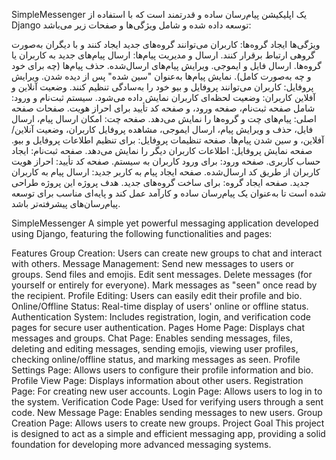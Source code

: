 SimpleMessenger
یک اپلیکیشن پیام‌رسان ساده و قدرتمند است که با استفاده از Django توسعه داده شده و شامل ویژگی‌ها و صفحات زیر می‌باشد:

ویژگی‌ها
ایجاد گروه‌ها: کاربران می‌توانند گروه‌های جدید ایجاد کنند و با دیگران به‌صورت گروهی ارتباط برقرار کنند.
ارسال و مدیریت پیام‌ها:
ارسال پیام‌های جدید به کاربران یا گروه‌ها.
ارسال فایل و ایموجی.
ویرایش پیام‌های ارسال‌شده.
حذف پیام‌ها (چه برای خود و چه به‌صورت کامل).
نمایش پیام‌ها به‌عنوان "سین شده" پس از دیده شدن.
ویرایش پروفایل: کاربران می‌توانند پروفایل و بیو خود را به‌سادگی تنظیم کنند.
وضعیت آنلاین و آفلاین کاربران: وضعیت لحظه‌ای کاربران نمایش داده می‌شود.
سیستم ثبت‌نام و ورود: شامل صفحه ثبت‌نام، صفحه ورود، و صفحه کد تأیید برای احراز هویت.
صفحات
صفحه اصلی: پیام‌های چت و گروه‌ها را نمایش می‌دهد.
صفحه چت: امکان ارسال پیام، ارسال فایل، حذف و ویرایش پیام، ارسال ایموجی، مشاهده پروفایل کاربران، وضعیت آنلاین/آفلاین، و سین شدن پیام‌ها.
صفحه تنظیمات پروفایل: برای تنظیم اطلاعات پروفایل و بیو.
صفحه نمایش پروفایل: اطلاعات کاربران دیگر را نمایش می‌دهد.
صفحه ثبت‌نام: ایجاد حساب کاربری.
صفحه ورود: برای ورود کاربران به سیستم.
صفحه کد تأیید: احراز هویت کاربران از طریق کد ارسال‌شده.
صفحه ایجاد پیام به کاربر جدید: ارسال پیام به کاربران جدید.
صفحه ایجاد گروه: برای ساخت گروه‌های جدید.
هدف پروژه
این پروژه طراحی شده است تا به‌عنوان یک پیام‌رسان ساده و کارآمد عمل کند و پایه‌ای مناسب برای توسعه پیام‌رسان‌های پیشرفته‌تر باشد.






SimpleMessenger
A simple yet powerful messaging application developed using Django, featuring the following functionalities and pages:

Features
Group Creation: Users can create new groups to chat and interact with others.
Message Management:
Send new messages to users or groups.
Send files and emojis.
Edit sent messages.
Delete messages (for yourself or entirely for everyone).
Mark messages as "seen" once read by the recipient.
Profile Editing: Users can easily edit their profile and bio.
Online/Offline Status: Real-time display of users' online or offline status.
Authentication System: Includes registration, login, and verification code pages for secure user authentication.
Pages
Home Page: Displays chat messages and groups.
Chat Page: Enables sending messages, files, deleting and editing messages, sending emojis, viewing user profiles, checking online/offline status, and marking messages as seen.
Profile Settings Page: Allows users to configure their profile information and bio.
Profile View Page: Displays information about other users.
Registration Page: For creating new user accounts.
Login Page: Allows users to log in to the system.
Verification Code Page: Used for verifying users through a sent code.
New Message Page: Enables sending messages to new users.
Group Creation Page: Allows users to create new groups.
Project Goal
This project is designed to act as a simple and efficient messaging app, providing a solid foundation for developing more advanced messaging systems.
